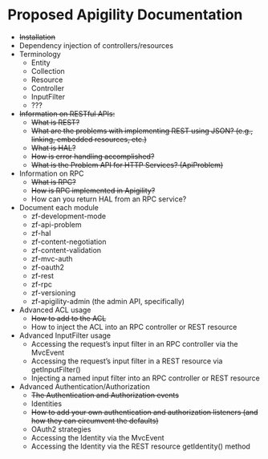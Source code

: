 Proposed Apigility Documentation
================================

- ~~Installation~~
- Dependency injection of controllers/resources
- Terminology
    - Entity
    - Collection
    - Resource
    - Controller
    - InputFilter
    - ???
- ~~Information on RESTful APIs:~~
    - ~~What is REST?~~
    - ~~What are the problems with implementing REST using JSON? (e.g., linking,
      embedded resources, etc.)~~
    - ~~What is HAL?~~
    - ~~How is error handling accomplished?~~
    - ~~What is the Problem API for HTTP Services? (ApiProblem)~~
- Information on RPC
    - ~~What is RPC?~~
    - ~~How is RPC implemented in Apigility?~~
    - How can you return HAL from an RPC service?
- Document each module
    - zf-development-mode
    - zf-api-problem
    - zf-hal
    - zf-content-negotiation
    - zf-content-validation
    - zf-mvc-auth
    - zf-oauth2
    - zf-rest
    - zf-rpc
    - zf-versioning
    - zf-apigility-admin (the admin API, specifically)
- Advanced ACL usage
    - ~~How to add to the ACL~~
    - How to inject the ACL into an RPC controller or REST resource
- Advanced InputFilter usage
    - Accessing the request’s input filter in an RPC controller via the MvcEvent
    - Accessing the request’s input filter in a REST resource via getInputFilter()
    - Injecting a named input filter into an RPC controller or REST resource
- Advanced Authentication/Authorization
    - ~~The Authentication and Authorization events~~
    - Identities
    - ~~How to add your own authentication and authorization listeners (and how
      they can circumvent the defaults)~~
    - OAuth2 strategies
    - Accessing the Identity via the MvcEvent
    - Accessing the Identity via the REST resource getIdentity() method

